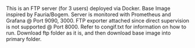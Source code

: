 This is an FTP server (for 3 users) deployed via Docker.
Base Image inspired by Fauria/Bogem.
Server is monitored with Prometheus and Grafana @ Port 9090, 3000.
FTP exporter attached since direct supervision is not supported @ Port 8000.
Refer to congif.txt for information on how to run.
Download ftp folder as it is, and then download base image into primary folder.

